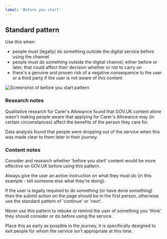 ```yaml
---
label: 'Before you start'
---
```


<h2 id="standard-pattern">Standard pattern</h2>

<p>Use this when:</p>

<ul>
	<li>people must (legally) do something outside the digital service before using the channel</li>
	<li>people must do something outside the digital channel, either before or later, that could affect their decision whether or not to carry on</li>
	<li>there's a genuine and proven risk of a negative consequence to the user or a third party if the user is not aware of this content</li>
</ul>

<div class="demo">
	<img src="/images/content/patterns/before-you-start.png" alt="Screenshot of before you start pattern">
</div>

<h3 id="research-notes">Research notes</h3>

<p>Qualitative research for Carer's Allowance found that GOV.UK content alone wasn't making people aware that applying for Carer's Allowance may (in certain circumstances) affect the benefits of the person they care for.</p>
<p>Data analysis found that people were dropping out of the service when this was made clear to them later in their journey.</p>

<h3 id="content-notes">Content notes</h3>

<p>Consider and research whether 'before you start' content would be more effective on GOV.UK before using this pattern.</p>
<p>Always give the user an active instruction on what they must do (in this example - tell someone else what they're doing).</p>
<p>If the user is legally required to do something (or have done something) then the submit action on the page should be in the first person, otherwise use the standard pattern of 'continue' or 'next'.</p>
<p>Never use this pattern to rebuke or remind the user of something you 'think' they should consider or do before using the service.</p>
<p>Place this as early as possible in the journey, it is specifically designed to exit people for whom the service isn't appropriate at this time.</p>
